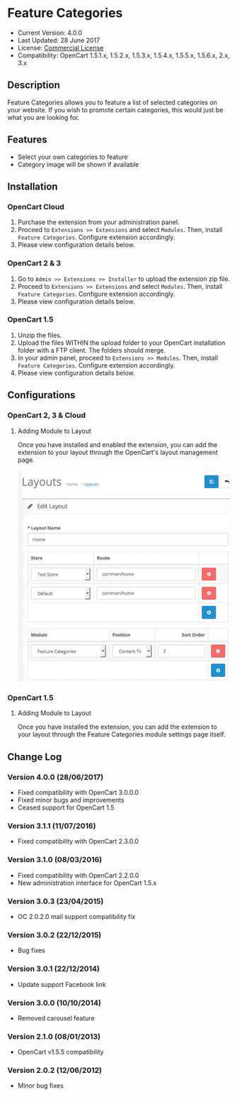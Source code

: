 # Feature Categories

* Current Version: 4.0.0
* Last Updated: 28 June 2017
* License: [Commercial License][1]
* Compatibility: OpenCart 1.5.1.x, 1.5.2.x, 1.5.3.x, 1.5.4.x, 1.5.5.x, 1.5.6.x, 2.x, 3.x


[1]: https://www.marketinsg.com/usage-license

## Description

Feature Categories allows you to feature a list of selected categories on your website. If you wish to promote certain categories, this would just be what you are looking for.

## Features

* Select your own categories to feature
* Category image will be shown if available

## Installation

### OpenCart Cloud

1. Purchase the extension from your administration panel.
2. Proceed to `Extensions >> Extensions` and select `Modules`. Then, install `Feature Categories`. Configure extension accordingly.
3. Please view configuration details below.

### OpenCart 2 & 3

1. Go to `Admin >> Extensions >> Installer` to upload the extension zip file.
2. Proceed to `Extensions >> Extensions` and select `Modules`. Then, install `Feature Categories`. Configure extension accordingly.
3. Please view configuration details below.

### OpenCart 1.5

1. Unzip the files.
2. Upload the files WITHIN the upload folder to your OpenCart installation folder with a FTP client. The folders should merge.
3. In your admin panel, proceed to `Extensions >> Modules`. Then, install `Feature Categories`. Configure extension accordingly.
4. Please view configuration details below.

## Configurations

### OpenCart 2, 3 & Cloud

1. Adding Module to Layout

	Once you have installed and enabled the extension, you can add the extension to your layout through the OpenCart's layout management page.

	![Screenshot](images/feature_categories/image-1.png)

### OpenCart 1.5

1. Adding Module to Layout

	Once you have installed the extension, you can add the extension to your layout through the Feature Categories module settings page itself.

## Change Log

### Version 4.0.0 (28/06/2017)
* Fixed compatibility with OpenCart 3.0.0.0
* Fixed minor bugs and improvements
* Ceased support for OpenCart 1.5
### Version 3.1.1 (11/07/2016)
* Fixed compatibility with OpenCart 2.3.0.0
### Version 3.1.0 (08/03/2016)
* Fixed compatibility with OpenCart 2.2.0.0
* New administration interface for OpenCart 1.5.x
### Version 3.0.3 (23/04/2015)
* OC 2.0.2.0 mail support compatibility fix
### Version 3.0.2 (22/12/2015)
* Bug fixes
### Version 3.0.1 (22/12/2014)
* Update support Facebook link
### Version 3.0.0 (10/10/2014)
* Removed carousel feature
### Version 2.1.0 (08/01/2013)
* OpenCart v1.5.5 compatibility
### Version 2.0.2 (12/06/2012)
* Minor bug fixes